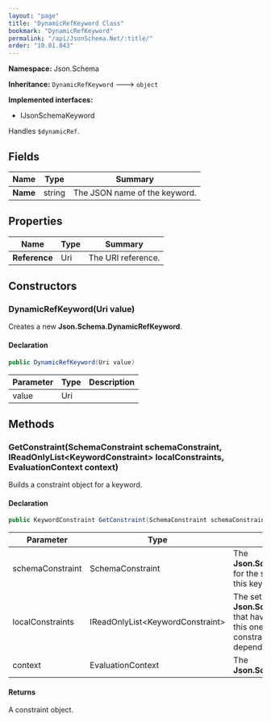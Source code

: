 ```yaml
---
layout: "page"
title: "DynamicRefKeyword Class"
bookmark: "DynamicRefKeyword"
permalink: "/api/JsonSchema.Net/:title/"
order: "10.01.043"
---
```

**Namespace:** Json.Schema

**Inheritance:**
`DynamicRefKeyword`
 🡒 
`object`

**Implemented interfaces:**

- IJsonSchemaKeyword

Handles `$dynamicRef`.

## Fields

| Name | Type | Summary |
|---|---|---|
| **Name** | string | The JSON name of the keyword. |

## Properties

| Name | Type | Summary |
|---|---|---|
| **Reference** | Uri | The URI reference. |

## Constructors

### DynamicRefKeyword(Uri value)

Creates a new **Json.Schema.DynamicRefKeyword**.

#### Declaration

```c#
public DynamicRefKeyword(Uri value)
```

| Parameter | Type | Description |
|---|---|---|
| value | Uri |  |


## Methods

### GetConstraint(SchemaConstraint schemaConstraint, IReadOnlyList\<KeywordConstraint\> localConstraints, EvaluationContext context)

Builds a constraint object for a keyword.

#### Declaration

```c#
public KeywordConstraint GetConstraint(SchemaConstraint schemaConstraint, IReadOnlyList<KeywordConstraint> localConstraints, EvaluationContext context)
```

| Parameter | Type | Description |
|---|---|---|
| schemaConstraint | SchemaConstraint | The **Json.Schema.SchemaConstraint** for the schema object that houses this keyword. |
| localConstraints | IReadOnlyList\<KeywordConstraint\> | The set of other **Json.Schema.KeywordConstraint**s that have been processed prior to this one. Will contain the constraints for keyword dependencies. |
| context | EvaluationContext | The **Json.Schema.EvaluationContext**. |


#### Returns

A constraint object.


